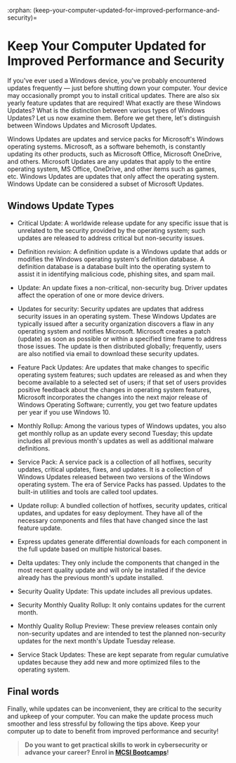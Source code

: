 :orphan:
(keep-your-computer-updated-for-improved-performance-and-security)=
# Keep Your Computer Updated for Improved Performance and Security
 

If you've ever used a Windows device, you've probably encountered updates frequently — just before shutting down your computer. Your device may occasionally prompt you to install critical updates. There are also six yearly feature updates that are required! What exactly are these Windows Updates? What is the distinction between various types of Windows Updates? Let us now examine them. Before we get there, let's distinguish between Windows Updates and Microsoft Updates.

Windows Updates are updates and service packs for Microsoft's Windows operating systems. Microsoft, as a software behemoth, is constantly updating its other products, such as Microsoft Office, Microsoft OneDrive, and others. Microsoft Updates are any updates that apply to the entire operating system, MS Office, OneDrive, and other items such as games, etc. Windows Updates are updates that only affect the operating system. Windows Update can be considered a subset of Microsoft Updates.

## Windows Update Types

* Critical Update: A worldwide release update for any specific issue that is unrelated to the security provided by the operating system; such updates are released to address critical but non-security issues.

* Definition revision: A definition update is a Windows update that adds or modifies the Windows operating system's definition database. A definition database is a database built into the operating system to assist it in identifying malicious code, phishing sites, and spam mail.

* Update: An update fixes a non-critical, non-security bug.
Driver updates affect the operation of one or more device drivers.

* Updates for security: Security updates are updates that address security issues in an operating system. These Windows Updates are typically issued after a security organization discovers a flaw in any operating system and notifies Microsoft. Microsoft creates a patch (update) as soon as possible or within a specified time frame to address those issues. The update is then distributed globally; frequently, users are also notified via email to download these security updates.

* Feature Pack Updates: Are updates that make changes to specific operating system features; such updates are released as and when they become available to a selected set of users; if that set of users provides positive feedback about the changes in operating system features, Microsoft incorporates the changes into the next major release of Windows Operating Software; currently, you get two feature updates per year if you use Windows 10.

* Monthly Rollup: Among the various types of Windows updates, you also get monthly rollup as an update every second Tuesday; this update includes all previous month's updates as well as additional malware definitions.

* Service Pack: A service pack is a collection of all hotfixes, security updates, critical updates, fixes, and updates. It is a collection of Windows Updates released between two versions of the Windows operating system. The era of Service Packs has passed. Updates to the built-in utilities and tools are called tool updates.

* Update rollup: A bundled collection of hotfixes, security updates, critical updates, and updates for easy deployment. They have all of the necessary components and files that have changed since the last feature update.

* Express updates generate differential downloads for each component in the full update based on multiple historical bases.

* Delta updates: They only include the components that changed in the most recent quality update and will only be installed if the device already has the previous month's update installed.

* Security Quality Update: This update includes all previous updates.

* Security Monthly Quality Rollup: It only contains updates for the current month.

* Monthly Quality Rollup Preview: These preview releases contain only non-security updates and are intended to test the planned non-security updates for the next month's Update Tuesday release.

* Service Stack Updates: These are kept separate from regular cumulative updates because they add new and more optimized files to the operating system.

## Final words

Finally, while updates can be inconvenient, they are critical to the security and upkeep of your computer. You can make the update process much smoother and less stressful by following the tips above. Keep your computer up to date to benefit from improved performance and security!

> **Do you want to get practical skills to work in cybersecurity or advance your career? Enrol in [MCSI Bootcamps](https://www.mosse-institute.com/bootcamps.html)!**